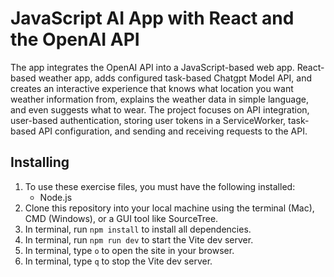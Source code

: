 # JavaScript AI App with React and the OpenAI API
The app integrates the OpenAI API into a JavaScript-based web app. React-based weather app, adds configured task-based Chatgpt Model API, and creates an interactive experience that knows what location you want weather information from, explains the weather data in simple language, and even suggests what to wear. The project focuses on API integration, user-based authentication, storing user tokens in a ServiceWorker, task-based API configuration, and sending and receiving requests to the API.

## Installing
1. To use these exercise files, you must have the following installed:
	- Node.js
2. Clone this repository into your local machine using the terminal (Mac), CMD (Windows), or a GUI tool like SourceTree.
3. In terminal, run `npm install` to install all dependencies.
4. In terminal, run `npm run dev` to start the Vite dev server.
5. In terminal, type `o` to open the site in your browser.
6. In terminal, type `q` to stop the Vite dev server.
